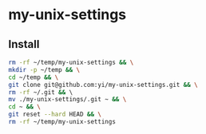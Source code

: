 my-unix-settings
================

## Install

```bash
rm -rf ~/temp/my-unix-settings && \
mkdir -p ~/temp && \
cd ~/temp && \
git clone git@github.com:yi/my-unix-settings.git && \
rm -rf ~/.git && \ 
mv ./my-unix-settings/.git ~ && \
cd ~ && \
git reset --hard HEAD && \
rm -rf ~/temp/my-unix-settings
```
